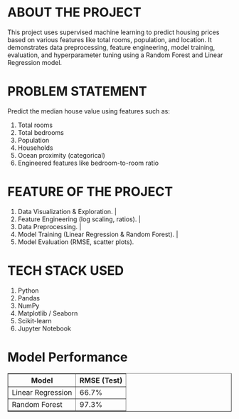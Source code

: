 # ABOUT THE PROJECT 
This project uses supervised machine learning to predict housing prices based on various features like total rooms, population, and location. 
It demonstrates data preprocessing, feature engineering, model training, evaluation, and hyperparameter tuning using a Random Forest and Linear Regression model.


# PROBLEM STATEMENT
Predict the median house value using features such as:
1. Total rooms
2. Total bedrooms
3. Population
4. Households
5. Ocean proximity (categorical)
6. Engineered features like bedroom-to-room ratio


# FEATURE OF THE PROJECT
  1. Data Visualization & Exploration.
                    |  
  2. Feature Engineering (log scaling, ratios).
                    |
  3. Data Preprocessing.
                    |
  4. Model Training (Linear Regression & Random Forest).
                    |
  5. Model Evaluation (RMSE, scatter plots).         


# TECH STACK USED
1. Python
2. Pandas
3. NumPy
4. Matplotlib / Seaborn
5. Scikit-learn
6. Jupyter Notebook


# Model Performance
<table border="1">
  <thead>
    <tr>
      <th>Model</th>
      <th>RMSE (Test)</th>
    </tr>
  </thead>
  <tbody>
    <tr>
      <td>Linear Regression</td>
      <td>66.7%</td>
    </tr>
    <tr>
      <td>Random Forest</td>
      <td>97.3%</td>
    </tr>
  </tbody>
</table>
   
